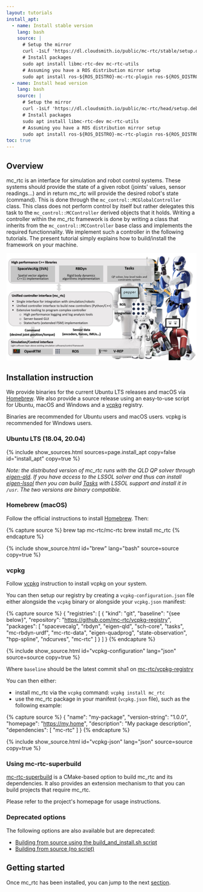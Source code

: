 ```yaml
---
layout: tutorials
install_apt:
  - name: Install stable version
    lang: bash
    source: |
      # Setup the mirror
      curl -1sLf 'https://dl.cloudsmith.io/public/mc-rtc/stable/setup.deb.sh' | sudo -E bash
      # Install packages
      sudo apt install libmc-rtc-dev mc-rtc-utils
      # Assuming you have a ROS distribution mirror setup
      sudo apt install ros-${ROS_DISTRO}-mc-rtc-plugin ros-${ROS_DISTRO}-mc-rtc-tools
  - name: Install head version
    lang: bash
    source: |
      # Setup the mirror
      curl -1sLf 'https://dl.cloudsmith.io/public/mc-rtc/head/setup.deb.sh' | sudo -E bash
      # Install packages
      sudo apt install libmc-rtc-dev mc-rtc-utils
      # Assuming you have a ROS distribution mirror setup
      sudo apt install ros-${ROS_DISTRO}-mc-rtc-plugin ros-${ROS_DISTRO}-mc-rtc-tools
toc: true
---
```


## Overview

mc\_rtc is an interface for simulation and robot control systems. These systems should provide the state of a given robot (joints' values, sensor readings...) and in return mc\_rtc will provide the desired robot's state (command). This is done through the `mc_control::MCGlobalController` class. This class does not perform control by itself but rather delegates this task to the `mc_control::MCController` derived objects that it holds. Writing a controller within the mc\_rtc framework is done by writing a class that inherits from the `mc_control::MCController` base class and implements the required functionnality. We implement such a controller in the following tutorials. The present tutorial simply explains how to build/install the framework on your machine.

<img src="img/mc_rtc_architecture.jpg" alt="architecture_overview" class="img-fluid" />

## Installation instruction

We provide binaries for the current Ubuntu LTS releases and macOS via [Homebrew](https://brew.sh/). We also provide a source release using an easy-to-use script for Ubuntu, macOS and Windows and a [vcpkg](https://vcpkg.io/en/index.html) registry.

Binaries are recommended for Ubuntu users and macOS users. vcpkg is recommended for Windows users.

### Ubuntu LTS (18.04, 20.04)

{% include show_sources.html sources=page.install_apt copy=false id="install_apt" copy=true %}

*Note: the distributed version of mc\_rtc runs with the QLD QP solver through [eigen-qld](https://github.com/jrl-umi3218/eigen-qld). If you have access to the LSSOL solver and thus can install [eigen-lssol](https://gite.lirmm.fr/multi-contact/eigen-lssol) then you can build [Tasks](https://github.com/jrl-umi3218/Tasks) with LSSOL support and install it in `/usr`. The two versions are binary compatible.*

### Homebrew (macOS)

Follow the official instructions to install [Homebrew](https://brew.sh/). Then:

{% capture source %}
brew tap mc-rtc/mc-rtc
brew install mc_rtc
{% endcapture %}

{% include show_source.html id="brew" lang="bash" source=source copy=true %}

### vcpkg

Follow [vcpkg](https://vcpkg.io/) instruction to install vcpkg on your system.

You can then setup our registry by creating a `vcpkg-configuration.json` file either alongside the `vcpkg` binary or alongside your `vcpkg.json` manifest:

{% capture source %}
{
  "registries": [
    {
      "kind": "git",
      "baseline": "{see below}",
      "repository": "https://github.com/mc-rtc/vcpkg-registry",
      "packages": [ "spacevecalg", "rbdyn", "eigen-qld", "sch-core", "tasks",
                    "mc-rbdyn-urdf", "mc-rtc-data", "eigen-quadprog", "state-observation",
                    "hpp-spline", "ndcurves", "mc-rtc" ]
    }
  ]
}
{% endcapture %}

{% include show_source.html id="vcpkg-configuration" lang="json" source=source copy=true %}

Where `baseline` should be the latest commit sha1 on [mc-rtc/vcpkg-registry](https://github.com/mc-rtc/vcpkg-registry/)

You can then either:

- install mc_rtc via the `vcpkg` command: `vcpkg install mc_rtc`
- use the mc_rtc package in your manifest (`vcpkg.json` file), such as the following example:

{% capture source %}
{
  "name": "my-package",
  "version-string": "1.0.0",
  "homepage": "https://my.home",
  "description": "My package description",
  "dependencies": [
    "mc-rtc"
  ]
}
{% endcapture %}

{% include show_source.html id="vcpkg-json" lang="json" source=source copy=true %}

### Using mc-rtc-superbuild

[mc-rtc-superbuild](https://github.com/mc-rtc/mc-rtc-superbuild/) is a CMake-based option to build mc_rtc and its dependencies. It also provides an extension mechanism to that you can build projects that require mc_rtc.

Please refer to the project's homepage for usage instructions.

### Deprecated options

The following options are also available but are deprecated:
- [Building from source using the build_and_install.sh script]({{site.baseurl}}/tutorials/introduction/installation-build-and-install.html)
- [Building from source (no script)]({{site.baseurl}}/tutorials/introduction/installation-build-no-script.html)

## Getting started

Once mc_rtc has been installed, you can jump to the next [section]({{site.baseurl}}/tutorials/introduction/configuration.html).
